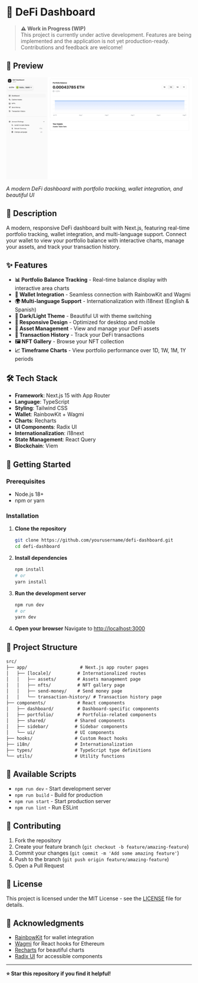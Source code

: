 # 🚀 DeFi Dashboard

> **⚠️ Work in Progress (WIP)**  
> This project is currently under active development. Features are being implemented and the application is not yet production-ready. Contributions and feedback are welcome!

## 📸 Preview

![DeFi Dashboard Preview](./public/readme/preview.webp)

_A modern DeFi dashboard with portfolio tracking, wallet integration, and beautiful UI_

## 📖 Description

A modern, responsive DeFi dashboard built with Next.js, featuring real-time portfolio tracking, wallet integration, and multi-language support. Connect your wallet to view your portfolio balance with interactive charts, manage your assets, and track your transaction history.

## ✨ Features

- **📊 Portfolio Balance Tracking** - Real-time balance display with interactive area charts
- **🔗 Wallet Integration** - Seamless connection with RainbowKit and Wagmi
- **🌍 Multi-language Support** - Internationalization with i18next (English & Spanish)
- **🎨 Dark/Light Theme** - Beautiful UI with theme switching
- **📱 Responsive Design** - Optimized for desktop and mobile
- **💼 Asset Management** - View and manage your DeFi assets
- **📜 Transaction History** - Track your DeFi transactions
- **🖼️ NFT Gallery** - Browse your NFT collection
- **📈 Timeframe Charts** - View portfolio performance over 1D, 1W, 1M, 1Y periods

## 🛠️ Tech Stack

- **Framework**: Next.js 15 with App Router
- **Language**: TypeScript
- **Styling**: Tailwind CSS
- **Wallet**: RainbowKit + Wagmi
- **Charts**: Recharts
- **UI Components**: Radix UI
- **Internationalization**: i18next
- **State Management**: React Query
- **Blockchain**: Viem

## 🚀 Getting Started

### Prerequisites

- Node.js 18+
- npm or yarn

### Installation

1. **Clone the repository**

   ```bash
   git clone https://github.com/yourusername/defi-dashboard.git
   cd defi-dashboard
   ```

2. **Install dependencies**

   ```bash
   npm install
   # or
   yarn install
   ```

3. **Run the development server**

   ```bash
   npm run dev
   # or
   yarn dev
   ```

4. **Open your browser**
   Navigate to [http://localhost:3000](http://localhost:3000)

## 📁 Project Structure

```
src/
├── app/                    # Next.js app router pages
│   ├── [locale]/          # Internationalized routes
│   │   ├── assets/        # Assets management page
│   │   ├── nfts/          # NFT gallery page
│   │   ├── send-money/    # Send money page
│   │   └── transaction-history/ # Transaction history page
├── components/            # React components
│   ├── dashboard/         # Dashboard-specific components
│   ├── portfolio/         # Portfolio-related components
│   ├── shared/           # Shared components
│   ├── sidebar/          # Sidebar components
│   └── ui/               # UI components
├── hooks/                # Custom React hooks
├── i18n/                 # Internationalization
├── types/                # TypeScript type definitions
└── utils/                # Utility functions
```

## 🔧 Available Scripts

- `npm run dev` - Start development server
- `npm run build` - Build for production
- `npm run start` - Start production server
- `npm run lint` - Run ESLint

## 🤝 Contributing

1. Fork the repository
2. Create your feature branch (`git checkout -b feature/amazing-feature`)
3. Commit your changes (`git commit -m 'Add some amazing feature'`)
4. Push to the branch (`git push origin feature/amazing-feature`)
5. Open a Pull Request

## 📝 License

This project is licensed under the MIT License - see the [LICENSE](LICENSE) file for details.

## 🙏 Acknowledgments

- [RainbowKit](https://rainbowkit.com/) for wallet integration
- [Wagmi](https://wagmi.sh/) for React hooks for Ethereum
- [Recharts](https://recharts.org/) for beautiful charts
- [Radix UI](https://www.radix-ui.com/) for accessible components

---

**⭐ Star this repository if you find it helpful!**

